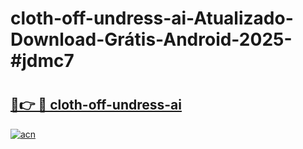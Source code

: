 # cloth-off-undress-ai-Atualizado-Download-Grátis-Android-2025-#jdmc7

# <h2><a href="https://ainizakaria.my?title=cloth-off-undress-ai&ref=24M">🔗👉 🔴 cloth-off-undress-ai</a></h2>

[![acn](https://github.com/user-attachments/assets/0f9c940e-d8b0-45ae-aac7-cd30a18b3e1c)](https://ainizakaria.my?title=cloth-off-undress-ai&ref=24M)

